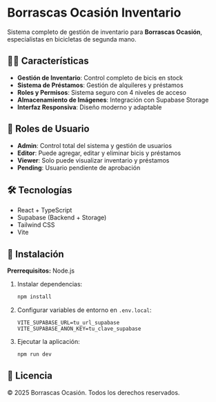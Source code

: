# Borrascas Ocasión Inventario

Sistema completo de gestión de inventario para **Borrascas Ocasión**, especialistas en bicicletas de segunda mano.

## 🚴‍♂️ Características

- **Gestión de Inventario**: Control completo de bicis en stock
- **Sistema de Préstamos**: Gestión de alquileres y préstamos
- **Roles y Permisos**: Sistema seguro con 4 niveles de acceso
- **Almacenamiento de Imágenes**: Integración con Supabase Storage
- **Interfaz Responsiva**: Diseño moderno y adaptable

## 🔐 Roles de Usuario

- **Admin**: Control total del sistema y gestión de usuarios
- **Editor**: Puede agregar, editar y eliminar bicis y préstamos
- **Viewer**: Solo puede visualizar inventario y préstamos
- **Pending**: Usuario pendiente de aprobación

## 🛠️ Tecnologías

- React + TypeScript
- Supabase (Backend + Storage)
- Tailwind CSS
- Vite

## 🚀 Instalación

**Prerrequisitos:** Node.js

1. Instalar dependencias:
   ```bash
   npm install
   ```

2. Configurar variables de entorno en `.env.local`:
   ```
   VITE_SUPABASE_URL=tu_url_supabase
   VITE_SUPABASE_ANON_KEY=tu_clave_supabase
   ```

3. Ejecutar la aplicación:
   ```bash
   npm run dev
   ```

## 📄 Licencia

© 2025 Borrascas Ocasión. Todos los derechos reservados.
